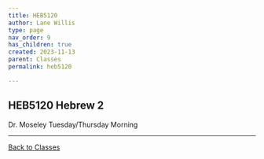 ```yaml
---
title: HEB5120
author: Lane Willis
type: page
nav_order: 9
has_children: true
created: 2023-11-13
parent: Classes
permalink: heb5120

---
```


## HEB5120 Hebrew 2

Dr. Moseley
Tuesday/Thursday Morning

---

[Back to Classes](/notes/classes)